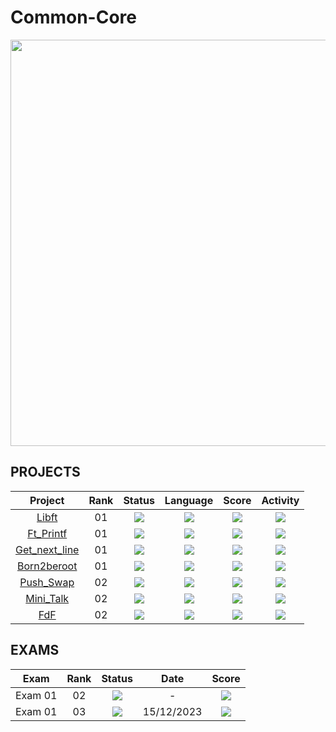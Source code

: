 # Common-Core
<div align="left">
  <img src="https://github.com/RuiPires999/Website-Images/blob/main/Common%20Core%20(1).png" width="650"/>
</div>


## PROJECTS

| Project | Rank | Status | Language | Score | Activity |   
| :---: | :---: | :---: | :---: | :---: | :---: |
| [Libft](https://github.com/RuiPires999/Libft) | 01 | <img src="https://img.shields.io/badge/done-sucess" /> |<img src="https://img.shields.io/github/languages/top/RuiPires999/Libft" /> | <img src="https://img.shields.io/badge/125%20%2F%20100%20-sucess" /> | <img src="https://img.shields.io/github/last-commit/RuiPires999/Libft" /> |               
| [Ft_Printf](https://github.com/RuiPires999/ft_printf) | 01 | <img src="https://img.shields.io/badge/done-sucess" /> |<img src="https://img.shields.io/github/languages/top/RuiPires999/ft_printf" /> | <img src="https://img.shields.io/badge/100%20%2F%20100%20-sucess" /> | <img src="https://img.shields.io/github/last-commit/RuiPires999/ft_printf" /> |
| [Get_next_line](https://github.com/RuiPires999/get_next_line) | 01 | <img src="https://img.shields.io/badge/done-sucess" /> |<img src="https://img.shields.io/github/languages/top/RuiPires999/get_next_line" /> | <img src="https://img.shields.io/badge/125%20%2F%20100%20-sucess" /> | <img src="https://img.shields.io/github/last-commit/RuiPires999/get_next_line" /> |
| [Born2beroot](https://img.shields.io/github/languages/count/RuiPires999/born2beroot) | 01 | <img src="https://img.shields.io/badge/done-sucess" /> |<img src="https://img.shields.io/github/languages/top/RuiPires999/born2beroot" /> | <img src="https://img.shields.io/badge/125%20%2F%20100%20-sucess" /> | <img src="https://img.shields.io/github/last-commit/RuiPires999/born2beroot" /> |
| [Push_Swap](https://github.com/RuiPires999/Push_swap) | 02 | <img src="https://img.shields.io/badge/done-sucess" /> |<img src="https://img.shields.io/github/languages/top/RuiPires999/Push_swap" /> | <img src="https://img.shields.io/badge/125%20%2F%20100%20-sucess" /> | <img src="https://img.shields.io/github/last-commit/RuiPires999/Push_swap" /> |
| [Mini_Talk](https://github.com/RuiPires999/mini_talk) | 02 | <img src="https://img.shields.io/badge/done-sucess" /> |<img src="https://img.shields.io/github/languages/top/RuiPires999/mini_talk" /> | <img src="https://img.shields.io/badge/125%20%2F%20100%20-sucess" /> | <img src="https://img.shields.io/github/last-commit/RuiPires999/mini_talk" /> |
| [FdF](https://github.com/RuiPires999/fdf) | 02 | <img src="https://img.shields.io/badge/done-sucess" /> |<img src="https://img.shields.io/github/languages/top/RuiPires999/fdf" /> | <img src="https://img.shields.io/badge/125%20%2F%20100%20-sucess" /> | <img src="https://img.shields.io/github/last-commit/RuiPires999/fdf" /> |

</div>

## EXAMS
<div align="left">
  
  | Exam | Rank | Status | Date | Score |
  | :---: | :---: | :---: | :---: | :---: |
  | Exam 01 | 02 | <img src="https://img.shields.io/badge/done-sucess" /> | - | <img src="https://img.shields.io/badge/100%20%2F%20100%20-sucess" /> |
  | Exam 01 | 03 | <img src="https://img.shields.io/badge/done-sucess" /> | 15/12/2023 | <img src="https://img.shields.io/badge/100%20%2F%20100%20-sucess" /> |
  
</div>
